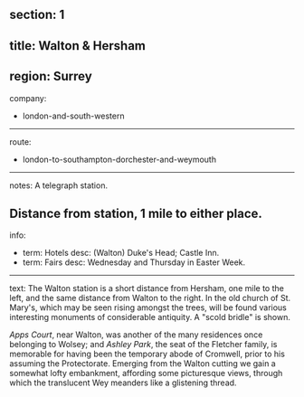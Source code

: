section: 1
----
title: Walton & Hersham
----
region: Surrey
----
company:
- london-and-south-western
----
route:
- london-to-southampton-dorchester-and-weymouth
----
notes: A telegraph station.

Distance from station, 1 mile to either place.
----
info:
- term: Hotels
  desc: (Walton) Duke's Head; Castle Inn.
- term: Fairs
  desc: Wednesday and Thursday in Easter Week.
----
text: The Walton station is a short distance from Hersham, one mile to the left, and the same distance from Walton to the right. In the old church of St. Mary's, which may be seen rising amongst the trees, will be found various interesting monuments of considerable antiquity. A "scold bridle" is shown.

*Apps Court*, near Walton, was another of the many residences once belonging to Wolsey; and *Ashley Park*, the seat of the Fletcher family, is memorable for having been the temporary abode of Cromwell, prior to his assuming the Protectorate. Emerging from the Walton cutting we gain a somewhat lofty embankment, affording some picturesque views, through which the translucent Wey meanders like a glistening thread.
